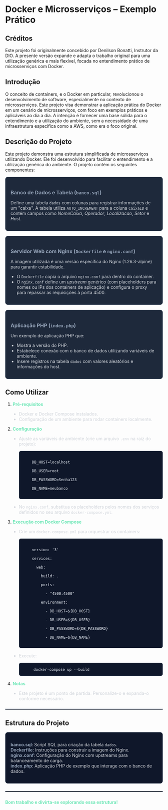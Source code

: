 #   Docker e Microsserviços – Exemplo Prático

##   Créditos

Este projeto foi originalmente concebido por Denilson Bonatti, Instrutor da DIO. A presente versão expande e adapta o trabalho original para uma utilização genérica e mais flexível, focada no entendimento prático de microsserviços com Docker.

##   Introdução

O conceito de containers, e o Docker em particular, revolucionou o desenvolvimento de software, especialmente no contexto de microsserviços. Este projeto visa demonstrar a aplicação prática do Docker em um cenário de microsserviços, com foco em exemplos práticos e aplicáveis ao dia a dia. A intenção é fornecer uma base sólida para o entendimento e a utilização do ambiente, sem a necessidade de uma infraestrutura específica como a AWS, como era o foco original.

##   Descrição do Projeto

Este projeto demonstra uma estrutura simplificada de microsserviços utilizando Docker. Ele foi desenvolvido para facilitar o entendimento e a utilização genérica do ambiente. O projeto contém os seguintes componentes:

<div style="background-color: #1e293b; padding: 16px; border-radius: 8px; margin-bottom: 16px; border: 1px solid #334155;">
    <h3 style="color: #94a3b8; margin-bottom: 8px;"> Banco de Dados e Tabela (<code>banco.sql</code>) </h3>
    <p style="color: #d1d5db;">
        Define uma tabela <code>dados</code> com colunas para registrar informações de um "caixa". A tabela utiliza <code>AUTO_INCREMENT</code> para a coluna <code>CaixaID</code> e contém campos como <em>NomeCaixa</em>, <em>Operador</em>, <em>Localizacao</em>, <em>Setor</em> e <em>Host</em>.
    </p>
</div>

<div style="background-color: #1e293b; padding: 16px; border-radius: 8px; margin-bottom: 16px; border: 1px solid #334155;">
    <h3 style="color: #94a3b8; margin-bottom: 8px;"> Servidor Web com Nginx (<code>Dockerfile</code> e <code>nginx.conf</code>) </h3>
    <p style="color: #d1d5db;">
        A imagem utilizada é uma versão específica do Nginx (1.26.3-alpine) para garantir estabilidade.
    </p>
    <ul style="list-style-type: disc; padding-left: 20px; color: #d1d5db;">
        <li> O <code>Dockerfile</code> copia o arquivo <code>nginx.conf</code> para dentro do container. </li>
        <li> O <code>nginx.conf</code> define um <em>upstream</em> genérico (com placeholders para nomes ou IPs dos containers de aplicação) e configura o proxy para repassar as requisições à porta 4500. </li>
    </ul>
</div>

<div style="background-color: #1e293b; padding: 16px; border-radius: 8px; margin-bottom: 16px; border: 1px solid #334155;">
    <h3 style="color: #94a3b8; margin-bottom: 8px;"> Aplicação PHP (<code>index.php</code>) </h3>
    <p style="color: #d1d5db;">
        Um exemplo de aplicação PHP que:
    </p>
    <ul style="list-style-type: disc; padding-left: 20px; color: #d1d5db;">
        <li> Mostra a versão do PHP. </li>
        <li> Estabelece conexão com o banco de dados utilizando variáveis de ambiente. </li>
        <li> Insere registros na tabela <code>dados</code> com valores aleatórios e informações do host. </li>
    </ul>
</div>

##   Como Utilizar

1.  <span style="font-weight: bold; color: #6ee7b7;"> Pré-requisitos </span>
    <ul style="list-style-type: disc; padding-left: 20px; color: #d1d5db;">
        <li> Docker e Docker Compose instalados. </li>
        <li> Configuração de um ambiente para rodar containers localmente. </li>
    </ul>

2.  <span style="font-weight: bold; color: #6ee7b7;"> Configuração </span>
    <ul style="list-style-type: disc; padding-left: 20px; color: #d1d5db;">
        <li> Ajuste as variáveis de ambiente (crie um arquivo <code>.env</code> na raiz do projeto): </li>
    </ul>

    <pre style="background-color: #0f172a; padding: 12px; border-radius: 6px; overflow-x: auto; margin-left: 20px; margin-bottom: 16px; border: 1px solid #334155;">
        <code style="color: #e2e8f0;">
        DB_HOST=localhost<br>
        DB_USER=root<br>
        DB_PASSWORD=Senha123<br>
        DB_NAME=meubanco
        </code>
    </pre>

    <ul style="list-style-type: disc; padding-left: 20px; color: #d1d5db;">
        <li> No <code>nginx.conf</code>, substitua os placeholders pelos nomes dos serviços definidos no seu arquivo <code>docker-compose.yml</code>. </li>
    </ul>

3.  <span style="font-weight: bold; color: #6ee7b7;"> Execução com Docker Compose </span>
    <ul style="list-style-type: disc; padding-left: 20px; color: #d1d5db;">
        <li> Crie um <code>docker-compose.yml</code> para orquestrar os containers: </li>
    </ul>

    <pre style="background-color: #0f172a; padding: 12px; border-radius: 6px; overflow-x: auto; margin-left: 20px; margin-bottom: 16px; border: 1px solid #334155;">
        <code style="color: #e2e8f0;">
        version: '3'<br>
        services:<br>
          web:<br>
            build: .<br>
            ports:<br>
              - "4500:4500"<br>
            environment:<br>
              - DB_HOST=${DB_HOST}<br>
              - DB_USER=${DB_USER}<br>
              - DB_PASSWORD=${DB_PASSWORD}<br>
              - DB_NAME=${DB_NAME}
        </code>
    </pre>

    <ul style="list-style-type: disc; padding-left: 20px; color: #d1d5db;">
         <li> Execute: </li>
    </ul>
    <pre style="background-color: #0f172a; padding: 12px; border-radius: 6px; overflow-x: auto; margin-left: 20px; margin-bottom: 16px; border: 1px solid #334155;">
        <code style="color: #e2e8f0;">docker-compose up --build</code>
    </pre>

4.  <span style="font-weight: bold; color: #6ee7b7;"> Notas </span>
     <ul style="list-style-type: disc; padding-left: 20px; color: #d1d5db;">
        <li> Este projeto é um ponto de partida. Personalize-o e expanda-o conforme necessário. </li>
    </ul>

<hr style="border: 1px solid #4a5568; margin: 24px 0;">

##   Estrutura do Projeto

<div style="background-color: #0f172a; padding: 16px; border-radius: 8px; border: 1px solid #334155;">
    <ul style="list-style-type: none; padding-left: 0; color: #d1d5db;">
        <li><span style="font-weight: bold; color: #94a3b8;">banco.sql</span>: Script SQL para criação da tabela <code>dados</code>.</li>
        <li><span style="font-weight: bold; color: #94a3b8;">Dockerfile</span>: Instruções para construir a imagem do Nginx.</li>
        <li><span style="font-weight: bold; color: #94a3b8;">nginx.conf</span>: Configuração do Nginx com upstreams para balanceamento de carga.</li>
        <li><span style="font-weight: bold; color: #94a3b8;">index.php</span>: Aplicação PHP de exemplo que interage com o banco de dados.</li>
    </ul>
</div>

<hr style="border: 1px solid #4a5568; margin: 24px 0;">

<p style="font-weight: bold; color: #6ee7b7;">
    Bom trabalho e divirta-se explorando essa estrutura!
</p>
